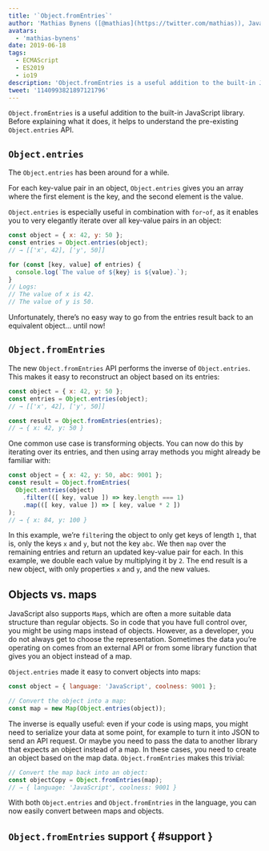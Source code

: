 ```yaml
---
title: '`Object.fromEntries`'
author: 'Mathias Bynens ([@mathias](https://twitter.com/mathias)), JavaScript whisperer'
avatars:
  - 'mathias-bynens'
date: 2019-06-18
tags:
  - ECMAScript
  - ES2019
  - io19
description: 'Object.fromEntries is a useful addition to the built-in JavaScript library that complements Object.entries.'
tweet: '1140993821897121796'
---
```

`Object.fromEntries` is a useful addition to the built-in JavaScript library. Before explaining what it does, it helps to understand the pre-existing `Object.entries` API.

## `Object.entries`

The `Object.entries` has been around for a while.

<feature-support chrome="54"
                 firefox="47"
                 safari="10.1"
                 nodejs="7"
                 babel="yes"></feature-support>

For each key-value pair in an object, `Object.entries` gives you an array where the first element is the key, and the second element is the value.

`Object.entries` is especially useful in combination with `for`-`of`, as it enables you to very elegantly iterate over all key-value pairs in an object:

```js
const object = { x: 42, y: 50 };
const entries = Object.entries(object);
// → [['x', 42], ['y', 50]]

for (const [key, value] of entries) {
  console.log(`The value of ${key} is ${value}.`);
}
// Logs:
// The value of x is 42.
// The value of y is 50.
```

Unfortunately, there’s no easy way to go from the entries result back to an equivalent object… until now!

## `Object.fromEntries`

The new `Object.fromEntries` API performs the inverse of `Object.entries`. This makes it easy to reconstruct an object based on its entries:

```js
const object = { x: 42, y: 50 };
const entries = Object.entries(object);
// → [['x', 42], ['y', 50]]

const result = Object.fromEntries(entries);
// → { x: 42, y: 50 }
```

One common use case is transforming objects. You can now do this by iterating over its entries, and then using array methods you might already be familiar with:

```js
const object = { x: 42, y: 50, abc: 9001 };
const result = Object.fromEntries(
  Object.entries(object)
    .filter(([ key, value ]) => key.length === 1)
    .map(([ key, value ]) => [ key, value * 2 ])
);
// → { x: 84, y: 100 }
```

In this example, we’re `filter`ing the object to only get keys of length `1`, that is, only the keys `x` and `y`, but not the key `abc`. We then `map` over the remaining entries and return an updated key-value pair for each. In this example, we double each value by multiplying it by `2`. The end result is a new object, with only properties `x` and `y`, and the new values.

## Objects vs. maps

JavaScript also supports `Map`s, which are often a more suitable data structure than regular objects. So in code that you have full control over, you might be using maps instead of objects. However, as a developer, you do not always get to choose the representation. Sometimes the data you’re operating on comes from an external API or from some library function that gives you an object instead of a map.

`Object.entries` made it easy to convert objects into maps:

```js
const object = { language: 'JavaScript', coolness: 9001 };

// Convert the object into a map:
const map = new Map(Object.entries(object));
```

The inverse is equally useful: even if your code is using maps, you might need to serialize your data at some point, for example to turn it into JSON to send an API request. Or maybe you need to pass the data to another library that expects an object instead of a map. In these cases, you need to create an object based on the map data. `Object.fromEntries` makes this trivial:

```js
// Convert the map back into an object:
const objectCopy = Object.fromEntries(map);
// → { language: 'JavaScript', coolness: 9001 }
```

With both `Object.entries` and `Object.fromEntries` in the language, you can now easily convert between maps and objects.

## `Object.fromEntries` support { #support }

<feature-support chrome="73 /blog/v8-release-73#object.fromentries"
                 firefox="63"
                 safari="12.1"
                 nodejs="12 https://twitter.com/mathias/status/1120700101637353473"
                 babel="yes"></feature-support>
